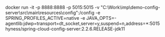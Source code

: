 

docker run -it -p 8888:8888 -p 5015:5015 -v "C:\Work\imp\demo-config-server\src\main\resources\config":/config -e SPRING_PROFILES_ACTIVE=native -e JAVA_OPTS=-agentlib:jdwp=transport=dt_socket,server=y,suspend=n,address=*:5015 hyness/spring-cloud-config-server:2.2.6.RELEASE-jdk11 